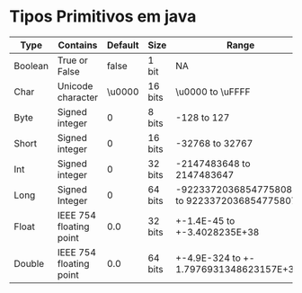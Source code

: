 # Tipos Primitivos em java

| Type  |  Contains | Default | Size | Range |
| ------ | ------ | ------ | ------ | ------ |
| Boolean  | True or False  | false | 1 bit | NA |
| Char  | Unicode character  | \u0000 | 16 bits | \u0000 to \uFFFF |
| Byte | Signed integer | 0 | 8 bits | -128 to 127 |
| Short | Signed integer | 0 | 16 bits | -32768 to 32767 |
| Int | Signed integer | 0 | 32 bits | -2147483648 to 2147483647 |
| Long | Signed Integer | 0 | 64 bits | -9223372036854775808L to 9223372036854775807L |
| Float | IEEE 754 floating point | 0.0 | 32 bits | +-1.4E-45 to +-3.4028235E+38
| Double | IEEE 754 floating point | 0.0 | 64 bits | +-4.9E-324 to +- 1.7976931348623157E+308 |

